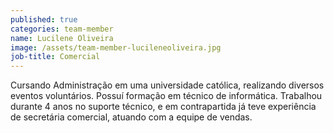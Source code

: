 ```yaml
---
published: true
categories: team-member
name: Lucilene Oliveira
image: /assets/team-member-lucileneoliveira.jpg
job-title: Comercial
---
```


Cursando Administração em uma universidade católica, realizando diversos eventos voluntários. Possuí formação em técnico de informática. Trabalhou durante 4 anos no suporte técnico, e em contrapartida já teve experiência de secretária comercial, atuando com a equipe de vendas.
